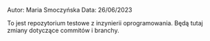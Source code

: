 Autor: Maria Smoczyńska
Data: 26/06/2023

To jest repozytorium testowe z inzynierii oprogramowania.
Będą tutaj zmiany dotyczące commitów i branchy.
